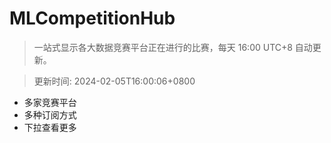 # MLCompetitionHub

> 一站式显示各大数据竞赛平台正在进行的比赛，每天 16:00 UTC+8 自动更新。
  
> 更新时间: 2024-02-05T16:00:06+0800 

* 多家竞赛平台
* 多种订阅方式
* 下拉查看更多